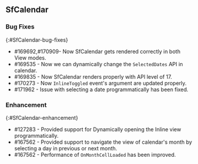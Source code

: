## SfCalendar

### Bug Fixes
{:#SfCalendar-bug-fixes} 

* \#169692,\#170909- Now SfCalendar gets rendered correctly in both View modes.
* \#169535 - Now we can dynamically change the `SelectedDates` API in calendar.
* \#169835 - Now SfCalendar renders properly with API level of 17.
* \#170273 - Now `InlineToggled` event's argument are updated properly.
* \#171962 - Issue with selecting a date programmatically has been fixed.


### Enhancement 
{:#SfCalendar-enhancement}

* \#127283 - Provided support for Dynamically opening the Inline view programmatically.
* \#167562 - Provided support to navigate the view of calendar's month by selecting a day in previous or next month.
* \#167562 - Performance of `OnMonthCellLoaded` has been improved.